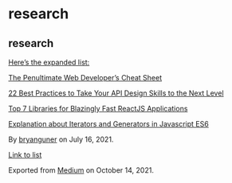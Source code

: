 research
========

research
--------

[Here’s the expanded list:](https://medium.com/p/f1bbcd632fd0)

[The Penultimate Web Developer’s Cheat Sheet](https://medium.com/p/a02a423139a4)

[22 Best Practices to Take Your API Design Skills to the Next Level](https://medium.com/p/65569b200b9)

[Top 7 Libraries for Blazingly Fast ReactJS Applications](https://medium.com/p/c0069e87c8b7)

[Explanation about Iterators and Generators in Javascript ES6](https://medium.com/p/f7e669cbe96e)

By <a href="https://medium.com/@bryanguner" class="p-author h-card">bryanguner</a> on July 16, 2021.

[Link to list](https://medium.com/@bryanguner/list/e07ba726e9c0)

Exported from [Medium](https://medium.com) on October 14, 2021.
